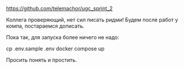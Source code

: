 https://github.com/telemachor/ugc_sprint_2

Коллега проверяющий, нет сил писать ридми! Будем после работ у компа, постараемся дописать.

Пока так, для запуска более ничего не надо:

cp .env.sample .env
docker compose up

Просить понять и простить.
